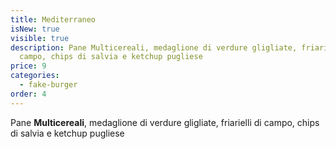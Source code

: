 ```yaml
---
title: Mediterraneo
isNew: true
visible: true
description: Pane Multicereali, medaglione di verdure gligliate, friarielli di
  campo, chips di salvia e ketchup pugliese
price: 9
categories:
  - fake-burger
order: 4
---
```

Pane **Multicereali**, medaglione di verdure gligliate, friarielli di campo, chips di salvia e ketchup pugliese